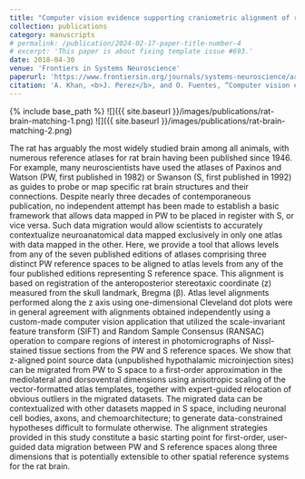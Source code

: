 ```yaml
---
title: "Computer vision evidence supporting craniometric alignment of rat brain atlases to streamline expert-guided, first-order migration of hypothalamic spatial datasets"
collection: publications
category: manuscripts
# permalink: /publication/2024-02-17-paper-title-number-4
# excerpt: 'This paper is about fixing template issue #693.'
date: 2018-04-30
venue: 'Frontiers in Systems Neuroscience'
paperurl: 'https://www.frontiersin.org/journals/systems-neuroscience/articles/10.3389/fnsys.2018.00007/full'
citation: 'A. Khan, <b>J. Perez</b>, and O. Fuentes, “Computer vision evidence supporting craniometric alignment of rat brain atlases to streamline expert-guided, first-order migration of hypothalamic spatial datasets. Frontiers in System Neuroscience, 2018.'
---
```

{% include base_path %}
![]({{ site.baseurl }}/images/publications/rat-brain-matching-1.png)
![]({{ site.baseurl }}/images/publications/rat-brain-matching-2.png)

The rat has arguably the most widely studied brain among all animals, with numerous reference atlases for rat brain having been published since 1946. For example, many neuroscientists have used the atlases of Paxinos and Watson (PW, first published in 1982) or Swanson (S, first published in 1992) as guides to probe or map specific rat brain structures and their connections. Despite nearly three decades of contemporaneous publication, no independent attempt has been made to establish a basic framework that allows data mapped in PW to be placed in register with S, or vice versa. Such data migration would allow scientists to accurately contextualize neuroanatomical data mapped exclusively in only one atlas with data mapped in the other. Here, we provide a tool that allows levels from any of the seven published editions of atlases comprising three distinct PW reference spaces to be aligned to atlas levels from any of the four published editions representing S reference space. This alignment is based on registration of the anteroposterior stereotaxic coordinate (z) measured from the skull landmark, Bregma (β). Atlas level alignments performed along the z axis using one-dimensional Cleveland dot plots were in general agreement with alignments obtained independently using a custom-made computer vision application that utilized the scale-invariant feature transform (SIFT) and Random Sample Consensus (RANSAC) operation to compare regions of interest in photomicrographs of Nissl-stained tissue sections from the PW and S reference spaces. We show that z-aligned point source data (unpublished hypothalamic microinjection sites) can be migrated from PW to S space to a first-order approximation in the mediolateral and dorsoventral dimensions using anisotropic scaling of the vector-formatted atlas templates, together with expert-guided relocation of obvious outliers in the migrated datasets. The migrated data can be contextualized with other datasets mapped in S space, including neuronal cell bodies, axons, and chemoarchitecture; to generate data-constrained hypotheses difficult to formulate otherwise. The alignment strategies provided in this study constitute a basic starting point for first-order, user-guided data migration between PW and S reference spaces along three dimensions that is potentially extensible to other spatial reference systems for the rat brain.
